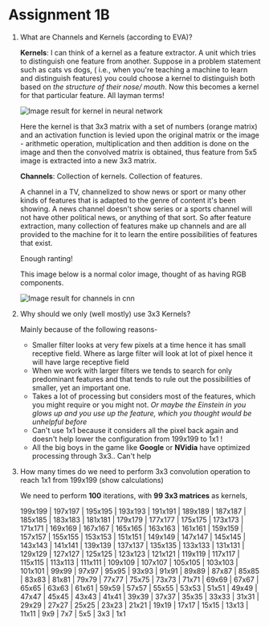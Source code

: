 # **Assignment 1B**

1. What are Channels and Kernels (according to EVA)?

   **Kernels**:  I can think of a kernel as a feature extractor. A unit which tries to distinguish one feature from another. Suppose in a problem statement such as cats vs dogs, ( i.e., when you're teaching a machine to learn and distinguish features) you could choose a kernel to distinguish both based on *the structure of their nose/ mouth*. Now this becomes a kernel for that particular feature. All layman terms!

   ![Image result for kernel in neural network](https://i.stack.imgur.com/9Iu89.gif)

   Here the kernel is that 3x3 matrix with a set of numbers (orange matrix) and an activation function is levied upon the original matrix or the image - arithmetic operation, multiplication and then addition is done on the image and then the convolved matrix is obtained, thus feature from 5x5 image is extracted into a new 3x3 matrix.

   

   **Channels**: Collection of kernels. Collection of features.

   A channel in a TV, channelized to show news or sport or many other kinds of features that is adapted to the genre of content it's been showing. A news channel doesn't show series or a sports channel will not have other political news, or anything of that sort. So after feature extraction, many collection of features make up channels and are all provided to the machine for it to learn the entire possibilities of features that exist.

   Enough ranting!

   This image below is a normal color image, thought of as having RGB components.

   ![Image result for channels in cnn](http://corochann.com/wp-content/uploads/2017/04/cnn_diagram_notation.png)

 



2. Why should we only (well mostly) use 3x3 Kernels?

   Mainly because of the following reasons- 

   - Smaller filter looks at very few pixels at a time hence it has small receptive field. Where as large filter will look at lot of pixel hence it will have large receptive field
   - When we work with larger filters we tends to search for only predominant features and that tends to rule out the possibilities of smaller, yet an important one.
   - Takes a lot of processing but considers most of the features, which you might require or you might not. *Or maybe the Einstein in you glows up and you use up the feature, which you thought would be unhelpful before*
   - Can't use 1x1 because it considers all the pixel back again and doesn't help lower the configuration from 199x199 to 1x1 !
   - All the big boys in the game like **Google** or **NVidia** have optimized processing through 3x3.. Can't help 



3. How many times do we need to perform 3x3 convolution operation to reach 1x1 from 199x199 (show calculations)

   We need to perform **100** iterations, with **99 3x3 matrices** as kernels,

   199x199 |  197x197 |  195x195 |  193x193 |  191x191 |  189x189 |  187x187 |  185x185 |  183x183 |  181x181 |  179x179 |  177x177 |  175x175 |  173x173 |  171x171 |  169x169 |  167x167 |  165x165 |  163x163 |  161x161 |  159x159 |  157x157 |  155x155 |  153x153 |  151x151 |  149x149 |  147x147 |  145x145 |  143x143 |  141x141 |  139x139 |  137x137 |  135x135 |  133x133 |  131x131 |  129x129 |  127x127 |  125x125 |  123x123 |  121x121 |  119x119 |  117x117 |  115x115 |  113x113 |  111x111 |  109x109 |  107x107 |  105x105 |  103x103 |  101x101 |  99x99 |  97x97 |  95x95 |  93x93 |  91x91 |  89x89 |  87x87 |  85x85 |  83x83 |  81x81 |  79x79 |  77x77 |  75x75 |  73x73 |  71x71 |  69x69 |  67x67 |  65x65 |  63x63 |  61x61 |  59x59 |  57x57 |  55x55 |  53x53 |  51x51 |  49x49 |  47x47 |  45x45 |  43x43 |  41x41 |  39x39 |  37x37 |  35x35 |  33x33 |  31x31 |  29x29 |  27x27 |  25x25 |  23x23 |  21x21 |  19x19 |  17x17 |  15x15 |  13x13 |  11x11 |  9x9 |  7x7 |  5x5 |  3x3 |  1x1


